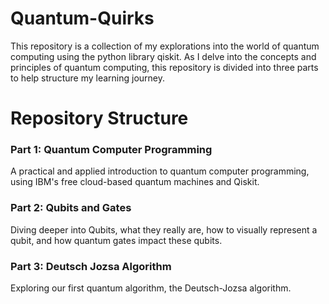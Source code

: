 # Quantum-Quirks
This repository is a collection of my explorations into the world of quantum computing using the python library qiskit. As I delve into the concepts and principles of quantum computing, this repository is divided into three parts to help structure my learning journey.

# Repository Structure
### Part 1: Quantum Computer Programming
A practical and applied introduction to quantum computer programming, using IBM's free cloud-based quantum machines and Qiskit.

### Part 2: Qubits and Gates
Diving deeper into Qubits, what they really are, how to visually represent a qubit, and how quantum gates impact these qubits.

### Part 3: Deutsch Jozsa Algorithm
Exploring our first quantum algorithm, the Deutsch-Jozsa algorithm.

